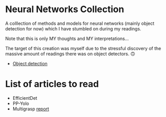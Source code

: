 # Neural Networks Collection

A colllection of methods and models for neural networks (mainly object detection for now) which I have stumbled on during my readings. 

Note that this is only MY thoughts and MY interpretations...

The target of this creation was myself due to the stressful discovery of the massive amount of readings there was on object detectors. :upside_down_face:

* [Object detection](https://github.com/Sara980710/NeuralNetworksCollection/tree/main/Object%20Detection)

# List of articles to read
* EfficientDet
* PP-Yolo
* Multigrasp [report](https://arxiv.org/abs/1802.00520)
